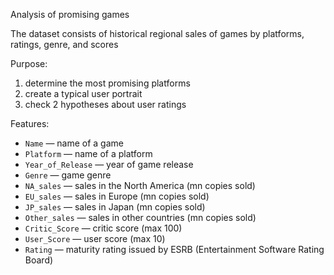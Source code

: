 Analysis of promising games

The dataset consists of historical regional sales of games by platforms, ratings, genre, and scores

Purpose: 
1) determine the most promising platforms
2) create a typical user portrait
3) check 2 hypotheses about user ratings

Features:
- `Name` — name of a game
- `Platform` — name of a platform
- `Year_of_Release` — year of game release
- `Genre` — game genre
- `NA_sales` — sales in the North America (mn copies sold)
- `EU_sales` — sales in  Europe (mn copies sold)
- `JP_sales` — sales in Japan (mn copies sold)
- `Other_sales` — sales in other countries (mn copies sold)
- `Critic_Score` — critic score (max 100)
- `User_Score` — user score (max 10)
- `Rating` — maturity rating issued by ESRB (Entertainment Software Rating Board)


